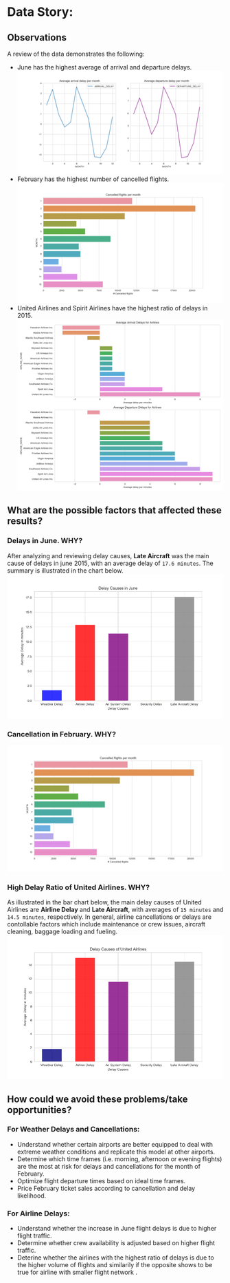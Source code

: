 # Data Story:

## Observations

A review of the data demonstrates the following:
* June has the highest average of arrival and departure delays.
![Months delays](./Charts/months_delays.png)
* February has the highest number of cancelled flights.
![Cancelled Flights](./Charts/months_cancellations.png)
* United Airlines and Spirit Airlines have the highest ratio of delays in 2015.
![Airlines Delays](./Charts/airlines_delay.png)

## What are the possible factors that affected these results?

### Delays in June. WHY?
After analyzing and reviewing delay causes, **Late Aircraft** was the main cause of delays in june 2015, with an average delay of `17.6 minutes`. The summary is illustrated in the chart below.
![June Delays](./Charts/june_delay_reasons.png)

### Cancellation in February. WHY?
![Feb Delays and Cancellation](./Charts/cancellation_causes.png)

### High Delay Ratio of United Airlines. WHY?
As illustrated in the bar chart below, the main delay causes of United Airlines are **Airline Delay** and **Late Aircraft**, with averages of `15 minutes` and `14.5 minutes`, respectively. In general, airline cancellations or delays are contollable factors which include  maintenance or crew issues, aircraft cleaning, baggage loading and fueling.
![United Cancellation Reasons](./Charts/united_delay_reasons.png)

## How could we avoid these problems/take opportunities?

### For Weather Delays and Cancellations:
* Understand whether certain airports are better equipped to deal with extreme weather conditions and replicate this model at other airports.
* Determine which time frames (i.e. morning, afternoon or evening flights) are the most at risk for delays and cancellations for the month of February.
* Optimize flight departure times based on ideal time frames.
* Price February ticket sales according to cancellation and delay likelihood.

### For Airline Delays:
* Understand whether the increase in June flight delays is due to higher flight traffic.
* Determine whether crew availability is adjusted based on higher flight traffic. 
* Deterine whether the airlines with the highest ratio of delays is due to the higher volume of flights and similarily if the opposite shows to be true for airline with smaller flight network .
